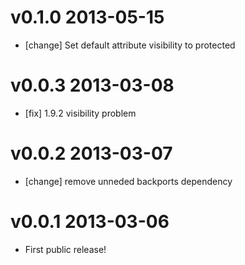 # v0.1.0 2013-05-15

* [change] Set default attribute visibility to protected

# v0.0.3 2013-03-08

* [fix] 1.9.2 visibility problem

# v0.0.2 2013-03-07

* [change] remove unneded backports dependency

# v0.0.1 2013-03-06

* First public release!
